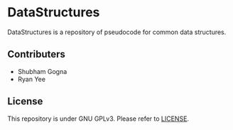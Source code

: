 # DataStructures
DataStructures is a repository of pseudocode for common data structures.

## Contributers
- Shubham Gogna
- Ryan Yee

## License
This repository is under GNU GPLv3. Please refer to [LICENSE](https://github.com/s-gogna/DataStructures/blob/master/LICENSE).
